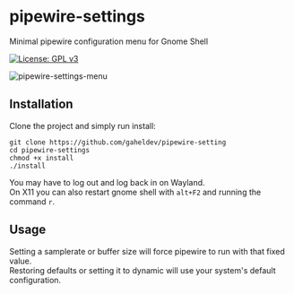 # pipewire-settings
Minimal pipewire configuration menu for Gnome Shell

[![License: GPL v3](https://img.shields.io/badge/License-GPLv3-blue.svg)](/LICENSE.md)

![pipewire-settings-menu](https://github.com/user-attachments/assets/6b364340-4fd1-4007-9cde-e4c709a0d55c)

## Installation
Clone the project and simply run install:
```
git clone https://github.com/gaheldev/pipewire-setting
cd pipewire-settings
chmod +x install
./install
```

You may have to log out and log back in on Wayland.\
On X11 you can also restart gnome shell with `alt+F2` and running the command `r`.

## Usage
Setting a samplerate or buffer size will force pipewire to run with that fixed value.\
Restoring defaults or setting it to dynamic will use your system's default configuration.
